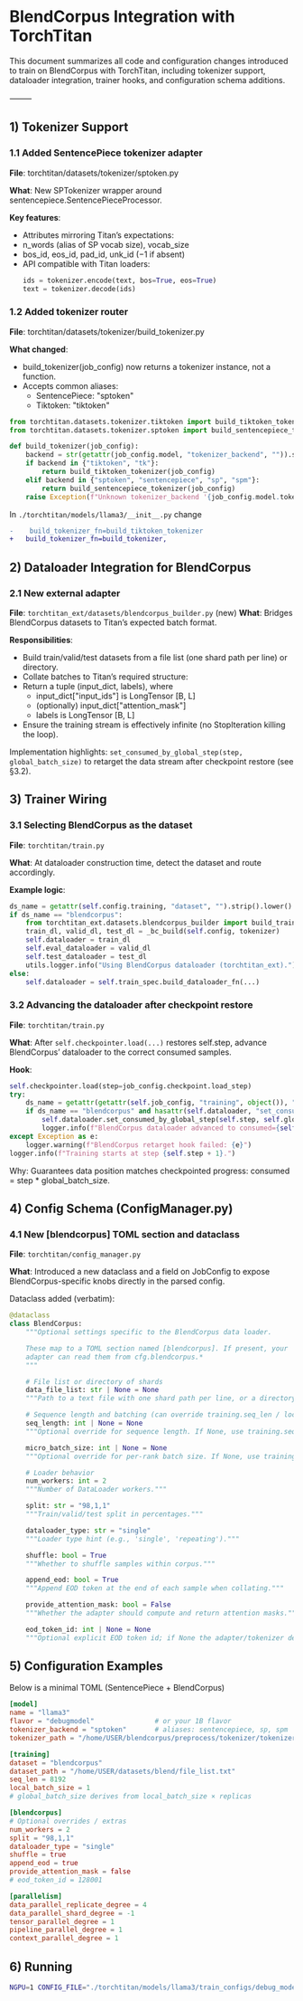 # BlendCorpus Integration with TorchTitan

This document summarizes all code and configuration changes introduced to train on BlendCorpus with TorchTitan, including tokenizer support, dataloader integration, trainer hooks, and configuration schema additions.

⸻

## 1) Tokenizer Support

### 1.1 Added SentencePiece tokenizer adapter

**File**: torchtitan/datasets/tokenizer/sptoken.py

**What**: New SPTokenizer wrapper around sentencepiece.SentencePieceProcessor.

**Key features**:
* Attributes mirroring Titan’s expectations:
* n_words (alias of SP vocab size), vocab_size
* bos_id, eos_id, pad_id, unk_id (−1 if absent)
* API compatible with Titan loaders:
    ```python
    ids = tokenizer.encode(text, bos=True, eos=True)
    text = tokenizer.decode(ids)
    ```

### 1.2 Added tokenizer router

**File**: torchtitan/datasets/tokenizer/build_tokenizer.py

**What changed**:
* build_tokenizer(job_config) now returns a tokenizer instance, not a function.
* Accepts common aliases:
    - SentencePiece: "sptoken"
    - Tiktoken: "tiktoken"

```python
from torchtitan.datasets.tokenizer.tiktoken import build_tiktoken_tokenizer
from torchtitan.datasets.tokenizer.sptoken import build_sentencepiece_tokenizer

def build_tokenizer(job_config):
    backend = str(getattr(job_config.model, "tokenizer_backend", "")).strip().lower()
    if backend in {"tiktoken", "tk"}:
        return build_tiktoken_tokenizer(job_config)
    elif backend in {"sptoken", "sentencepiece", "sp", "spm"}:
        return build_sentencepiece_tokenizer(job_config)
    raise Exception(f"Unknown tokenizer_backend '{job_config.model.tokenizer_backend}'")
```

In  ``./torchtitan/models/llama3/__init__.py`` change  
```diff
-    build_tokenizer_fn=build_tiktoken_tokenizer
+   build_tokenizer_fn=build_tokenizer,
```

## 2) Dataloader Integration for BlendCorpus

### 2.1 New external adapter

**File**: ``torchtitan_ext/datasets/blendcorpus_builder.py`` (new)
**What**: Bridges BlendCorpus datasets to Titan’s expected batch format.

**Responsibilities**:
* Build train/valid/test datasets from a file list (one shard path per line) or directory.
* Collate batches to Titan’s required structure:
* Return a tuple (input_dict, labels), where
   - input_dict["input_ids"] is LongTensor [B, L]
   - (optionally) input_dict["attention_mask"]
   - labels is LongTensor [B, L]
* Ensure the training stream is effectively infinite (no StopIteration killing the loop).

Implementation highlights: ``set_consumed_by_global_step(step, global_batch_size)`` to retarget the data stream after checkpoint restore (see §3.2).

## 3) Trainer Wiring

### 3.1 Selecting BlendCorpus as the dataset

**File**: ``torchtitan/train.py``

**What**: At dataloader construction time, detect the dataset and route accordingly.

**Example logic**:
```python
ds_name = getattr(self.config.training, "dataset", "").strip().lower()
if ds_name == "blendcorpus":
    from torchtitan_ext.datasets.blendcorpus_builder import build_train_valid_test_dataloaders as _bc_build
    train_dl, valid_dl, test_dl = _bc_build(self.config, tokenizer)
    self.dataloader = train_dl
    self.eval_dataloader = valid_dl
    self.test_dataloader = test_dl
    utils.logger.info("Using BlendCorpus dataloader (torchtitan_ext).")
else:
    self.dataloader = self.train_spec.build_dataloader_fn(...)
```
### 3.2 Advancing the dataloader after checkpoint restore

**File**: ``torchtitan/train.py``

**What**: After ``self.checkpointer.load(...)`` restores self.step, advance BlendCorpus’ dataloader to the correct consumed samples.

**Hook**:
```python
self.checkpointer.load(step=job_config.checkpoint.load_step)
try:
    ds_name = getattr(getattr(self.job_config, "training", object()), "dataset", "").strip().lower()
    if ds_name == "blendcorpus" and hasattr(self.dataloader, "set_consumed_by_global_step"):
        self.dataloader.set_consumed_by_global_step(self.step, self.global_batch_size)
        logger.info(f"BlendCorpus dataloader advanced to consumed={self.step * self.global_batch_size} samples (step={self.step}).")
except Exception as e:
    logger.warning(f"BlendCorpus retarget hook failed: {e}")
logger.info(f"Training starts at step {self.step + 1}.")
```

Why: Guarantees data position matches checkpointed progress:
consumed = step * global_batch_size.


## 4) Config Schema (ConfigManager.py)

### 4.1 New [blendcorpus] TOML section and dataclass

**File**: ``torchtitan/config_manager.py``

**What**: Introduced a new dataclass and a field on JobConfig to expose BlendCorpus-specific knobs directly in the parsed config.

Dataclass added (verbatim):

```python
@dataclass
class BlendCorpus:
    """Optional settings specific to the BlendCorpus data loader.

    These map to a TOML section named [blendcorpus]. If present, your
    adapter can read them from cfg.blendcorpus.*
    """

    # File list or directory of shards
    data_file_list: str | None = None
    """Path to a text file with one shard path per line, or a directory."""

    # Sequence length and batching (can override training.seq_len / local_batch_size)
    seq_length: int | None = None
    """Optional override for sequence length. If None, use training.seq_len."""

    micro_batch_size: int | None = None
    """Optional override for per-rank batch size. If None, use training.local_batch_size."""

    # Loader behavior
    num_workers: int = 2
    """Number of DataLoader workers."""

    split: str = "98,1,1"
    """Train/valid/test split in percentages."""

    dataloader_type: str = "single"
    """Loader type hint (e.g., 'single', 'repeating')."""

    shuffle: bool = True
    """Whether to shuffle samples within corpus."""

    append_eod: bool = True
    """Append EOD token at the end of each sample when collating."""

    provide_attention_mask: bool = False
    """Whether the adapter should compute and return attention masks."""

    eod_token_id: int | None = None
    """Optional explicit EOD token id; if None the adapter/tokenizer decides."""
```

## 5) Configuration Examples

Below is a minimal TOML (SentencePiece + BlendCorpus)

```toml
[model]
name = "llama3"
flavor = "debugmodel"               # or your 1B flavor
tokenizer_backend = "sptoken"       # aliases: sentencepiece, sp, spm
tokenizer_path = "/home/USER/blendcorpus/preprocess/tokenizer/tokenizer.model"

[training]
dataset = "blendcorpus"
dataset_path = "/home/USER/datasets/blend/file_list.txt"
seq_len = 8192
local_batch_size = 1
# global_batch_size derives from local_batch_size × replicas

[blendcorpus]
# Optional overrides / extras
num_workers = 2
split = "98,1,1"
dataloader_type = "single"
shuffle = true
append_eod = true
provide_attention_mask = false
# eod_token_id = 128001

[parallelism]
data_parallel_replicate_degree = 4
data_parallel_shard_degree = -1
tensor_parallel_degree = 1
pipeline_parallel_degree = 1
context_parallel_degree = 1
```


## 6) Running
```bash
NGPU=1 CONFIG_FILE="./torchtitan/models/llama3/train_configs/debug_model_blendcorpus.toml" ./run_train.sh 
```